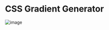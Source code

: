 # CSS Gradient Generator

![image](https://user-images.githubusercontent.com/82394937/120355506-eeae1080-c335-11eb-928e-b308f610bb54.png)
 